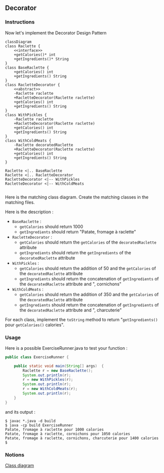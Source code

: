 ## Decorator

### Instructions

Now let's implement the Decorator Design Pattern

```mermaid
classDiagram
class Raclette {
    <<interface>>
    +getCalories()* int
    +getIngredients()* String 
}
class BaseRaclette {
    +getCalories() int
    +getIngredients() String
}
class RacletteDecorator {
    <<abstract>>
    -Raclette raclette
    +RacletteDecorator(Raclette raclette)
    +getCalories() int
    +getIngredients() String
}
class WithPickles {
    -Raclette raclette
    +RacletteDecorator(Raclette raclette)
    +getCalories() int
    +getIngredients() String
}
class WithColdMeats {
    -Raclette decoratedRaclette
    +RacletteDecorator(Raclette raclette)
    +getCalories() int
    +getIngredients() String
}

Raclette <|.. BaseRaclette
Raclette <|.. RacletteDecorator
RacletteDecorator <|-- WithPickles
RacletteDecorator <|-- WithColdMeats


```

Here is the matching class diagram. Create the matching classes in the matching files.

Here is the description : 
* `BaseRaclette` :
  * `getCalories` should return 1000
  * `getIngredients` should return "Patate, fromage à raclette"
* `RacletteDecorator` :
  * `getCalories` should return the `getCalories` of the `decoratedRaclette` attribute
  * `getIngredients` should return the `getIngredients` of the `decoratedRaclette` attribute
* `WithPickles` :
  * `getCalories` should return the addition of 50 and the `getCalories` of the `decoratedRaclette` attribute
  * `getIngredients` should return the concatenation of `getIngredients` of the `decoratedRaclette` attribute and ", cornichons"
* `WithColdMeats` :
  * `getCalories` should return the addition of 350 and the `getCalories` of the `decoratedRaclette` attribute
  * `getIngredients` should return the concatenation of `getIngredients` of the `decoratedRaclette` attribute and ", charcuterie"

For each class, implement the `toString` method to return "`getIngredients()` pour `getCalories()` calories".

### Usage

Here is a possible ExerciseRunner.java to test your function :

```java
public class ExerciseRunner {

    public static void main(String[] args)  {
        Raclette r = new BaseRaclette();
        System.out.println(r);
        r = new WithPickles(r);
        System.out.println(r);
        r = new WithColdMeats(r);
        System.out.println(r);
    }
}
```
          
and its output :
```shell
$ javac *.java -d build
$ java -cp build ExerciseRunner 
Patate, fromage à raclette pour 1000 calories
Patate, fromage à raclette, cornichons pour 1050 calories
Patate, fromage à raclette, cornichons, charcuterie pour 1400 calories
$
```

### Notions
[Class diagram](https://fr.wikipedia.org/wiki/Diagramme_de_classes)  

